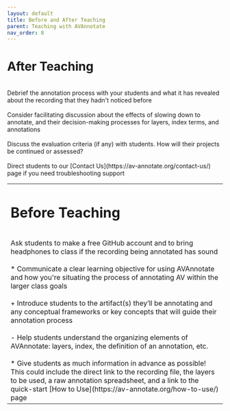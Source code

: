 ```yaml
---
layout: default
title: Before and After Teaching
parent: Teaching with AVAnnotate
nav_order: 8
---
```

<table style="width:100%">
<td> 

# Before Teaching
<br>
Ask students to make a free GitHub account and to bring headphones to class if the recording being annotated has sound 
<br>
<br>
* Communicate a clear learning objective for using AVAnnotate and how you're situating the process of annotating AV within the larger class goals
<br>
<br>
+ Introduce students to the artifact(s) they’ll be annotating and any conceptual frameworks or key concepts that will guide their annotation process 
<br>
<br>
- Help students understand the organizing elements of AVAnnotate: layers, index, the definition of an annotation, etc. 
<br>
<br>
* Give students as much information in advance as possible! This could include the direct link to the recording file, the layers to be used, a raw annotation spreadsheet, and a link to the quick-start [How to Use](https://av-annotate.org/how-to-use/) page
</td>

# After Teaching
<br>
Debrief the annotation process with your students and what it has revealed about the recording that they hadn't noticed before 
<br>
<br>
Consider facilitating discussion about the effects of slowing down to annotate, and their decision-making processes for layers, index terms, and annotations
<br>
<br>
Discuss the evaluation criteria (if any) with students. How will their projects be continued or assessed? 
<br>
<br>
Direct students to our [Contact Us](https://av-annotate.org/contact-us/) page if you need troubleshooting support
<br>
</td>
